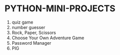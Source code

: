 # PYTHON-MINI-PROJECTS
1. quiz game
2. number guesser
3. Rock, Paper, Scissors
4. Choose Your Own Adventure Game
5. Password Manager
6. PIG